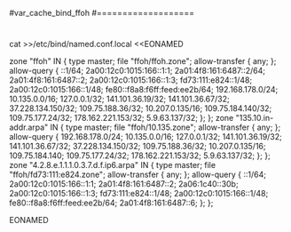 #var_cache_bind_ffoh
#===================
#
cat >>/etc/bind/named.conf.local <<EONAMED

zone "ffoh" IN {
        type master;
        file "ffoh/ffoh.zone";
        allow-transfer { any; };
        allow-query { ::1/64; 2a00:12c0:1015:166::1:1; 2a01:4f8:161:6487::2/64; 2a01:4f8:161:6487::2; 2a00:12c0:1015:166::1:3; fd73:111:e824::1/48; 2a00:12c0:1015:166::1/48; fe80::f8a8:f6ff:feed:ee2b/64; 192.168.178.0/24; 10.135.0.0/16; 127.0.0.1/32; 141.101.36.19/32; 141.101.36.67/32; 37.228.134.150/32; 109.75.188.36/32; 10.207.0.135/16; 109.75.184.140/32; 109.75.177.24/32; 178.162.221.153/32; 5.9.63.137/32; };
};
zone "135.10.in-addr.arpa" IN {
        type master;
        file "ffoh/10.135.zone";
        allow-transfer { any; };
        allow-query { 192.168.178.0/24; 10.135.0.0/16; 127.0.0.1/32; 141.101.36.19/32; 141.101.36.67/32; 37.228.134.150/32; 109.75.188.36/32; 10.207.0.135/16; 109.75.184.140; 109.75.177.24/32; 178.162.221.153/32; 5.9.63.137/32; };
};
zone "4.2.8.e.1.1.1.0.3.7.d.f.ip6.arpa" IN {
        type master;
        file "ffoh/fd73:111:e824.zone";
        allow-transfer { any; };
        allow-query { ::1/64; 2a00:12c0:1015:166::1:1; 2a01:4f8:161:6487::2; 2a06:1c40::30b; 2a00:12c0:1015:166::1:3; fd73:111:e824::1/48; 2a00:12c0:1015:166::1/48; fe80::f8a8:f6ff:feed:ee2b/64; 2a01:4f8:161:6487::6; };
};

EONAMED
